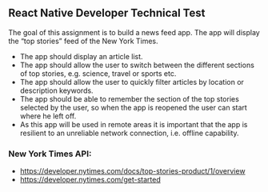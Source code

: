 ## React Native Developer Technical Test

The goal of this assignment is to build a news feed app. The app will display the “top stories” feed of the New York Times.
- The app should display an article list.
- The app should allow the user to switch between the different sections of top stories, e.g. science, travel or sports etc.
- The app should allow the user to quickly filter articles by location or description keywords.
- The app should be able to remember the section of the top stories selected by the user, so when the app is reopened the user can start where he left off.
- As this app will be used in remote areas it is important that the app is resilient to an unreliable network connection, i.e. offline capability.

### New York Times API:
- https://developer.nytimes.com/docs/top-stories-product/1/overview
- https://developer.nytimes.com/get-started
